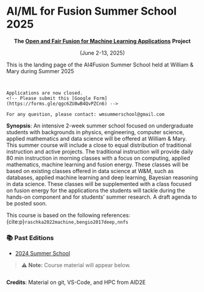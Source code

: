 # AI/ML for Fusion Summer School 2025

<center>

<b> The </b> <b>[Open and Fair Fusion for Machine Learning Applications](https://crea-psfc.github.io/open-fair-fusion/)</b> <b>Project</b>


(June 2-13, 2025)

</center>

This is the landing page of the AI4Fusion Summer School held at William & Mary during Summer 2025

```{figure} images/AIforFusion_logo.png
 
```


```{important}
Applications are now closed. 
<!-- Please submit this [Google Form](https://forms.gle/qgc6ZU8wB4QvPZCn6) -->

For any question, please contact: wmsummerschool@gmail.com
```


**Synopsis**: An intensive 2-week summer school focused on undergraduate students with backgrounds in physics, engineering, computer science, applied mathematics and data science will be offered at William & Mary. This summer course will include a close to equal distribution of traditional instruction and active projects. The traditional instruction will provide daily 80 min instruction in morning classes with a focus on computing, applied mathematics, machine learning and fusion energy. These classes will be based on existing classes offered in data science at W&M, such as databases, applied machine learning and deep learning, Bayesian reasoning in data science. These classes will be supplemented with a class focused on fusion energy for the applications the students will tackle during the hands-on component and for students’ summer research. A draft agenda to be posted soon.

This course is based on the following references: {cite:p}`raschka2022machine,bengio2017deep,nnfs`


### 📚 Past Editions

- [2024 Summer School](https://ai4fusion-wmschool.github.io/summer2024/intro.html)


> ⚠️ **Note:** Course material will appear below.




```{tableofcontents}
```


**Credits**: Material on git, VS-Code, and HPC from AID2E 